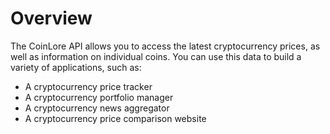 # Overview

The CoinLore API allows you to access the latest cryptocurrency prices, as well
as information on individual coins. You can use this data to build a variety of
applications, such as:

- A cryptocurrency price tracker
- A cryptocurrency portfolio manager
- A cryptocurrency news aggregator
- A cryptocurrency price comparison website

